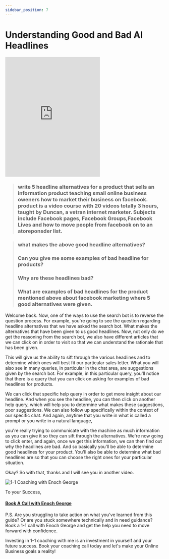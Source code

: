 ```yaml
---
sidebar_position: 7
---
```

# Understanding Good and Bad AI Headlines

<iframe class="is-fullwidth" height="380" src="https://www.youtube.com/embed/PnIEGui1ZVc" title="YouTube video player" frameborder="0" allow="accelerometer; autoplay; clipboard-write; encrypted-media; gyroscope; picture-in-picture; web-share" allowfullscreen="allowfullscreen"></iframe>


> ### write 5 headline alternatives for a product that sells an information product teaching small online business oweners how to market their business on facebook. product is a video course with 20 videos totally 3 hours, taught by Duncan, a vetran internet marketer. Subjects include Facebook pages, Facebook Groups,Facebook Lives and how to move people from facebook on to an atoreponsder list.

>  ### what makes the above good headline alternatives?
> ### Can you give me some examples of bad headline for products?
> ### Why are these headlines bad?
> ### What are examples of bad headlines for the product mentioned above about facebook marketing where 5 good alternatives were given.

Welcome back. Now, one of the ways to use the search bot is to reverse the question process. For example, you're going to see the question regarding headline alternatives that we have asked the search bot. What makes the alternatives that have been given to us good headlines. Now, not only do we get the reasoning from the search bot, we also have different articles that we can click on in order to visit so that we can understand the rationale that has been given.

This will give us the ability to sift through the various headlines and to determine which ones will best fit our particular sales letter. What you will also see in many queries, in particular in the chat area, are suggestions given by the search bot. For example, in this particular query, you'll notice that there is a query that you can click on asking for examples of bad headlines for products.

We can click that specific help query in order to get more insight about our headline. And when you see the headline, you can then click on another help query, which will help you to determine what makes these suggestions, poor suggestions. We can also follow up specifically within the context of our specific chat. And again, anytime that you write in what is called a prompt or you write in a natural language,

you're really trying to communicate with the machine as much information as you can give it so they can sift through the alternatives. We're now going to click enter, and again, once we get this information, we can then find out why the headlines are bad. And so basically you'll be able to determine good headlines for your product. You'll also be able to determine what bad headlines are so that you can choose the right ones for your particular situation.

Okay? So with that, thanks and I will see you in another video.

![1-1 Coaching with Enoch George](https://trafficbingoassets.s3.us-east-2.amazonaws.com/enochgeorge120x120.jpeg)

To your Success, 

#### [Book A Call with Enoch George](https://buildbusiness.online/courses/youtube-secrets/)  

P.S. Are you struggling to take action on what you've learned from this guide? Or are you stuck somewhere technically and in need guidance? Book a 1-1 call with Enoch George and get the help you need to move forward with confidence.

Investing in 1-1 coaching with me is an investment in yourself and your future success. Book your coaching call today and let's make your Online Business goals a reality!


